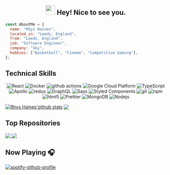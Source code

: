 <h2 align='center'><img src="https://emojis.slackmojis.com/emojis/images/1531849430/4246/blob-sunglasses.gif?1531849430" width="30"/> Hey! Nice to see you. </h2>

```javascript
const AboutMe = {
  name: "Rhys Haines",
  located_in: "Leeds, England",
  from: "Leeds, England",
  job: "Software Engineer",
  company: "Sky",
  hobbies: ["Basketball", "Cinema", "Competitive Gaming"],
};
```

## Technical Skills

<p align='center'>
  <img alt="React" src="https://img.shields.io/badge/-React-45b8d8?style=flat-square&logo=react&logoColor=white" />
  <img alt="Docker" src="https://img.shields.io/badge/-Docker-46a2f1?style=flat-square&logo=docker&logoColor=white" />
  <img alt="github actions" src="https://img.shields.io/badge/-Github_Actions-2088FF?style=flat-square&logo=github-actions&logoColor=white" />
  <img alt="Google Cloud Platform" src="https://img.shields.io/badge/-Google_Cloud_Platform-1a73e8?style=flat-square&logo=google-cloud&logoColor=white" />
  <img alt="TypeScript" src="https://img.shields.io/badge/-TypeScript-007ACC?style=flat-square&logo=typescript&logoColor=white" />
  <img alt="Apollo" src="https://img.shields.io/badge/-Apollo%20GraphQL-311C87?style=flat-square&logo=apollo-graphql&logoColor=white" />
  <img alt="redux" src="https://img.shields.io/badge/-Redux-764ABC?style=flat-square&logo=redux&logoColor=white" />
  <img alt="GraphQL" src="https://img.shields.io/badge/-GraphQL-E10098?style=flat-square&logo=graphql&logoColor=white" />
  <img alt="Sass" src="https://img.shields.io/badge/-Sass-CC6699?style=flat-square&logo=sass&logoColor=white" />
  <img alt="Styled Components" src="https://img.shields.io/badge/-Styled_Components-db7092?style=flat-square&logo=styled-components&logoColor=white" />
  <img alt="git" src="https://img.shields.io/badge/-Git-F05032?style=flat-square&logo=git&logoColor=white" />
  <img alt="npm" src="https://img.shields.io/badge/-NPM-CB3837?style=flat-square&logo=npm&logoColor=white" />
  <img alt="html5" src="https://img.shields.io/badge/-HTML5-E34F26?style=flat-square&logo=html5&logoColor=white" />
  <img alt="Prettier" src="https://img.shields.io/badge/-Prettier-F7B93E?style=flat-square&logo=prettier&logoColor=white" />
  <img alt="MongoDB" src="https://img.shields.io/badge/-MongoDB-13aa52?style=flat-square&logo=mongodb&logoColor=white" />
  <img alt="Nodejs" src="https://img.shields.io/badge/-Nodejs-43853d?style=flat-square&logo=Node.js&logoColor=white" />
</p>

<a href="https://github.com/HainesR11/github-readme-stats"><img align="center" src="https://github-readme-stats.vercel.app/api?username=HainesR11&show_icons=true&include_all_commits=true&theme=buefy&hide_border=true" alt="Rhys Haines'github stats" /></a>
<a href="https://github.com/HainesR11/github-readme-stats"><img align="center" src="https://github-readme-stats.vercel.app/api/top-langs/?username=HainesR11&layout=compact&theme=buefy&hide_border=true" /></a>

## Top Repositories

<a href="https://github.com/HainesR11/DevNotion">
  <img align="center" src="https://github-readme-stats.vercel.app/api/pin/?username=HainesR11&repo=DevNotion&theme=buefy" />
</a>

<a href="https://github.com/HainesR11/DevNotion-Node-Service">
  <img align="center" src="https://github-readme-stats.vercel.app/api/pin/?username=HainesR11&repo=DevNotion-Node-Service&theme=buefy" />
</a>

## Now Playing 🎧

[![spotify-github-profile](https://spotify-github-profile.kittinanx.com/api/view?uid=1171357187&cover_image=true&theme=novatorem&show_offline=false&background_color=121212&interchange=true&profanity=false&bar_color=53b14f&bar_color_cover=false)](https://github.com/kittinan/spotify-github-profile)
<br/>
